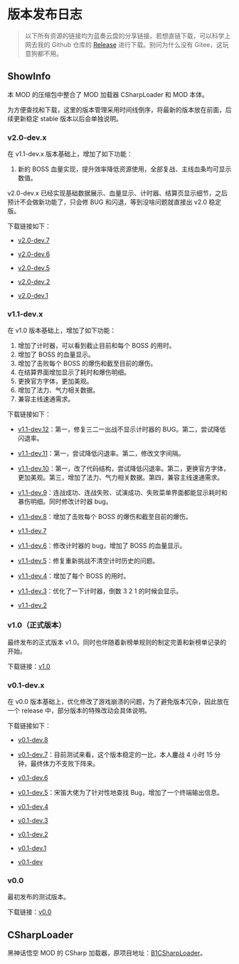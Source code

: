 # 版本发布日志

> 以下所有资源的链接均为蓝奏云盘的分享链接。若想直链下载，可以科学上网去我的 Github 仓库的 [Release](https://github.com/B1-9Ban-BossRush/b1-showinfo-docs/releases) 进行下载。别问为什么没有 Gitee，这玩意狗都不用。

## ShowInfo

本 MOD 的压缩包中整合了 MOD 加载器 CSharpLoader 和 MOD 本体。

为方便查找和下载，这里的版本管理采用时间线倒序，将最新的版本放在前面，后续更新稳定 stable 版本以后会单独说明。

### v2.0-dev.x

在 v1.1-dev.x 版本基础上，增加了如下功能：

1. 新的 BOSS 血量实现，提升效率降低资源使用，全部复战、主线血条均可显示数值。

v2.0-dev.x 已经实现基础数据展示、血量显示、计时器、结算页显示细节，之后预计不会做新功能了，只会修 BUG 和闪退，等到没啥问题就直接出 v2.0 稳定版。

下载链接如下：

- [v2.0-dev.7](https://lzx0626.lanzouq.com/it06z38tuvhe)

- [v2.0-dev.6](https://lzx0626.lanzouq.com/ieTUg37qpene)

- [v2.0-dev.5](https://lzx0626.lanzouq.com/impJV37f68ni)

- [v2.0-dev.2](https://lzx0626.lanzouq.com/i6hXI373yc4j)

- [v2.0-dev.1](https://lzx0626.lanzouq.com/iPzqX372nxba)

### v1.1-dev.x

在 v1.0 版本基础上，增加了如下功能：

1. 增加了计时器，可以看到截止目前和每个 BOSS 的用时。
2. 增加了 BOSS 的血量显示。
3. 增加了击败每个 BOSS 的爆伤和截至目前的爆伤。
4. 在结算界面增加显示了耗时和爆伤明细。
5. 更换官方字体，更加美观。
6. 增加了法力、气力相关数据。
7. 兼容主线速通需求。

下载链接如下：

- [v1.1-dev.12](https://lzx0626.lanzouq.com/iH1s736y3zeb)：第一，修复三二一出战不显示计时器的 BUG。第二，尝试降低闪退率。

- [v1.1-dev.11](https://lzx0626.lanzouq.com/ipOen36opu6f)：第一，尝试降低闪退率。第二，修改文字间隔。

- [v1.1-dev.10](https://lzx0626.lanzouq.com/irULC36lmukd)：第一，改了代码结构，尝试降低闪退率。第二，更换官方字体，更加美观。第三，增加了法力、气力相关数据。第四，兼容主线速通需求。

- [v1.1-dev.9](https://lzx0626.lanzouq.com/iHTbl36adycj)：连战成功、连战失败、试演成功、失败菜单界面都能显示耗时和暴伤明细。同时修改计时器 bug。

- [v1.1-dev.8](https://lzx0626.lanzouq.com/ilvNF368xjrc)：增加了击败每个 BOSS 的爆伤和截至目前的爆伤。

- [v1.1-dev.7](https://lzx0626.lanzouq.com/iCVYt363uxzg)

- [v1.1-dev.6](https://lzx0626.lanzouq.com/i2gux363uxwd)：修改计时器的 bug，增加了 BOSS 的血量显示。

- [v1.1-dev.5](https://lzx0626.lanzouq.com/i3ZcM35xl6wb)：修复重新挑战不清空计时历史的问题。

- [v1.1-dev.4](https://lzx0626.lanzouq.com/iOdJ535vqdva)：增加了每个 BOSS 的用时。

- [v1.1-dev.3](https://lzx0626.lanzouq.com/iTV1i35ugrjg)：优化了一下计时器，倒数 3 2 1 的时候会显示。

- [v1.1-dev.2](https://lzx0626.lanzouq.com/iiQhE35s2adc)

### v1.0（正式版本）

最终发布的正式版本 v1.0。同时也伴随着新榜单规则的制定完善和新榜单记录的开始。

下载链接：[v1.0](https://lzx0626.lanzouq.com/iWkYQ34uuhsd)

### v0.1-dev.x

在 v0.0 版本基础上，优化修改了游戏崩溃的问题，为了避免版本冗杂，因此放在一个 release 中，部分版本的特殊改动会具体说明。

下载链接如下：

- [v0.1-dev.8](https://lzx0626.lanzouq.com/il7zW34rylmh)

- [v0.1-dev.7](https://lzx0626.lanzouq.com/io07d34o37kh)：目前测试来看，这个版本稳定的一比，本人鏖战 4 小时 15 分钟，最终体力不支败下阵来。

- [v0.1-dev.6](https://lzx0626.lanzouq.com/iAUEw34o37he)

- [v0.1-dev.5](https://lzx0626.lanzouq.com/iomaR34o37fc)：宋笛大佬为了针对性地查找 Bug，增加了一个终端输出信息。

- [v0.1-dev.4](https://lzx0626.lanzouq.com/i4aMM34o37eb)

- [v0.1-dev.3](https://lzx0626.lanzouq.com/ikIV834o37da)

- [v0.1-dev.2](https://lzx0626.lanzouq.com/iVghs34o37bi)

- [v0.1-dev.1](https://lzx0626.lanzouq.com/i3TyW34o377e)

- [v0.1-dev](https://lzx0626.lanzouq.com/i1PU334o37li)

### v0.0

最初发布的测试版本。

下载链接：[v0.0](https://lzx0626.lanzouq.com/ihh1S34o375c)

## CSharpLoader

黑神话悟空 MOD 的 CSharp 加载器，原项目地址：[B1CSharpLoader](https://github.com/czastack/B1CSharpLoader)。

